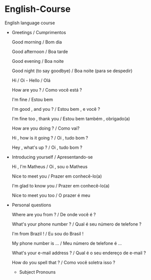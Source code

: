 # English-Course
English language course

* Greetings / Cumprimentos
  
  Good morning / Bom dia  
  
  Good afternoon / Boa tarde 
 
  Good evening / Boa noite 
  
  Good night (to say goodbye) / Boa noite (para se despedir)
  
  Hi / Oi   -  Hello / Olá 
  
  How are you ? / Como você está ?
  
  I'm fine / Estou bem 
  
  I'm good , and you ? / Estou bem , e você ?
  
  I'm fine too , thank you / Estou bem também , obrigado(a) 

  How are you doing ? / Como vai? 

  Hi , how is it going ? / Oi , tudo bom ? 

  Hey , what's up ? / Oi , tudo bom ?

* Introducing yourself / Apresentando-se

  Hi , I'm Matheus / Oi , sou o Matheus
  
  Nice to meet you / Prazer em conhecê-lo(a) 
  
  I'm glad to know you / Prazer em conhecê-lo(a)
  
  Nice to meet you too / O prazer é meu 

* Personal questions
  
  Where are you from ? / De onde você é ? 
  
  What's your phone number ? / Qual é seu número de telefone ? 
  
  I'm from Brazil ! / Eu sou do Brasil !
  
  My phone number is ... / Meu número de telefone é ...
  
  What's your e-mail address ? / Qual é o seu endereço de e-mail ? 
  
  How do you spell that ? / Como você soletra isso ? 
  
  * Subject Pronouns 
